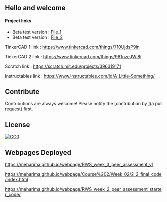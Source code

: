 
## Hello and welcome

#### Project links

- Beta test version : [File_1](https://github.com/MehaRima/webpage/blob/master/CySiB2DTShOkogdg04oTBw_3da3257abce14716ad44236a722d1185_Leading-Motivating-and-Controlling-Assignment-Rubric.pdf)
- Beta test version : [File_2](https://github.com/MehaRima/webpage/blob/master/SPnin15XSWy54p9eV3lsIg_40eacd671fb442cf9921f058f9c56719_Leading-Motivating-and-Controlling-Assignment.pdf)

TinkerCAD 1 link : https://www.tinkercad.com/things/710UjdsP9in			

TinkerCAD 2 link : https://www.tinkercad.com/things/961nzeJWi8i    

Scratch link : https://scratch.mit.edu/projects/396319171

Instructables link : https://www.instructables.com/id/A-Little-Something/
## Contribute

Contributions are always welcome!
Please notify the [contribution by ](a pull request) first.

## License

[![CC0](https://licensebuttons.net/p/zero/1.0/88x31.png)](https://creativecommons.org/publicdomain/zero/1.0/)
## Webpages Deployed

https://meharima.github.io/webpage/RWS_week_3_peer_assessment_v1

https://meharima.github.io/webpage/Course%202/Week_02/2_2_final_code/index.html

https://meharima.github.io/webpage/RWS_week_2_peer_assessment_starter_code/

